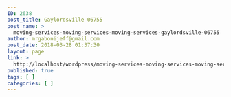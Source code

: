 ```yaml
---
ID: 2638
post_title: Gaylordsville 06755
post_name: >
  moving-services-moving-services-moving-services-gaylordsville-06755
author: mrgabonijeff@gmail.com
post_date: 2018-03-28 01:37:30
layout: page
link: >
  http://localhost/wordpress/moving-services-moving-services-moving-services-gaylordsville-06755/
published: true
tags: [ ]
categories: [ ]
---
```

